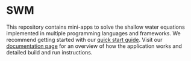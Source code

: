 # SWM

This repository contains mini-apps to solve the shallow water equations implemented in multiple programming languages and frameworks. We recommend getting started with our [quick start guide](https://swm-documentation.readthedocs.io/en/latest/quick_start/). Visit our [documentation page](https://swm-documentation.readthedocs.io/) for an overview of how the application works and detailed build and run instructions.